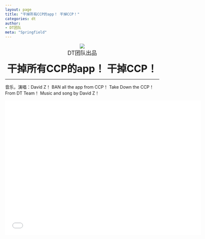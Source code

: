 ```yaml
---
layout: page
title: "干掉所有CCP的app！ 干掉CCP！"
categories: dt
author:
- DT团队
meta: "Springfield"
---
```


<center>
    <img src="../../../../image/dt/logo.png"/>
</center>

<center>
    <font size=4>
        DT团队出品
    </font>
</center>
    
**<center><font size=6>干掉所有CCP的app！ 干掉CCP！</font></center>**

<hr>

音乐，演唱：David Z！ BAN all the app from CCP！ Take Down the CCP！ From DT Team！ Music and song by David Z！

<center>
<iframe width="640" height="440" src="../../../../video/dt/BAN_ZZ_compressed.mp4" frameborder="0" allow="accelerometer; autoplay; encrypted-media; gyroscope; picture-in-picture" allowfullscreen></iframe>
</center>
